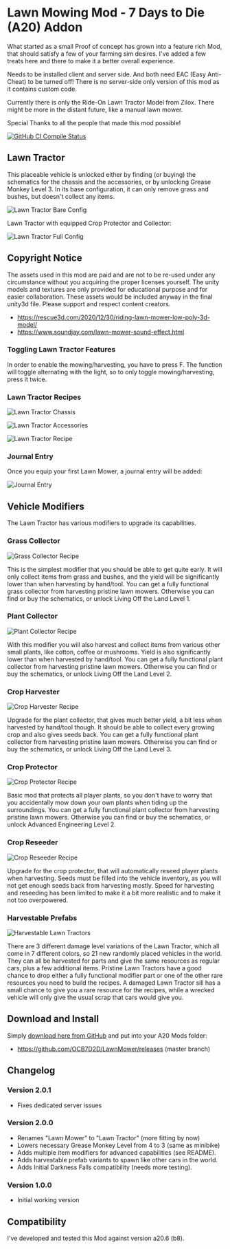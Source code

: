 # Lawn Mowing Mod - 7 Days to Die (A20) Addon

What started as a small Proof of concept has grown into a feature rich
Mod, that should satisfy a few of your farming sim desires. I've added
a few treats here and there to make it a better overall experience.

Needs to be installed client and server side. And both need EAC (Easy Anti-Cheat) to be
turned off! There is no server-side only version of this mod as it contains custom code.

Currently there is only the Ride-On Lawn Tractor Model from Zilox.
There might be more in the distant future, like a manual lawn mower.

Special Thanks to all the people that made this mod possible!

[![GitHub CI Compile Status][3]][2]

## Lawn Tractor

This placeable vehicle is unlocked either by finding (or buying) the schematics for
the chassis and the accessories, or by unlocking Grease Monkey Level 3. In its base
configuration, it can only remove grass and bushes, but doesn't collect any items.

![Lawn Tractor Bare Config](Screens/lawn-mower-bare.jpg)

Lawn Tractor with equipped Crop Protector and Collector:

![Lawn Tractor Full Config](Screens/lawn-mower-full.jpg)

## Copyright Notice

The assets used in this mod are paid and are not to be re-used under any circumstance
without you acquiring the proper licenses yourself. The unity models and textures are
only provided for educational purpose and for easier collaboration. These assets would
be included anyway in the final unity3d file. Please support and respect content creators.

- https://rescue3d.com/2020/12/30/riding-lawn-mower-low-poly-3d-model/
- https://www.soundjay.com/lawn-mower-sound-effect.html

### Toggling Lawn Tractor Features

In order to enable the mowing/harvesting, you have to press F. The function will toggle
alternating with the light, so to only toggle mowing/harvesting, press it twice.

### Lawn Tractor Recipes

![Lawn Tractor Chassis](Screens/recipe-tractor-chassis.png)

![Lawn Tractor Accessories](Screens/recipe-tractor-accessories.png)

![Lawn Tractor Recipe](Screens/recipe-lawn-tractor.png)

### Journal Entry

Once you equip your first Lawn Mower, a journal entry will be added:

![Journal Entry](Screens/journal-entry.jpg)

## Vehicle Modifiers

The Lawn Tractor has various modifiers to upgrade its capabilities.

### Grass Collector

![Grass Collector Recipe](Screens/recipe-grass-collector.png)

This is the simplest modifier that you should be able to get quite early.
It will only collect items from grass and bushes, and the yield will be
significantly lower than when harvesting by hand/tool. You can get a fully
functional grass collector from harvesting pristine lawn mowers. Otherwise
you can find or buy the schematics, or unlock Living Off the Land Level 1.

### Plant Collector

![Plant Collector Recipe](Screens/recipe-plant-collector.png)

With this modifier you will also harvest and collect items from various other
small plants, like cotton, coffee or mushrooms. Yield is also significantly
lower than when harvested by hand/tool. You can get a fully functional plant
collector from harvesting pristine lawn mowers. Otherwise you can find or
buy the schematics, or unlock Living Off the Land Level 2.

### Crop Harvester

![Crop Harvester Recipe](Screens/recipe-crop-harvester.png)

Upgrade for the plant collector, that gives much better yield, a bit less when
harvested by hand/tool though. It should be able to collect every growing crop
and also gives seeds back. You can get a fully functional plant collector from
harvesting pristine lawn mowers. Otherwise you can find or buy the schematics,
or unlock Living Off the Land Level 3.

### Crop Protector

![Crop Protector Recipe](Screens/recipe-crop-protector.png)

Basic mod that protects all player plants, so you don't have to worry that
you accidentally mow down your own plants when tiding up the surroundings.
You can get a fully functional plant collector from harvesting pristine
lawn mowers. Otherwise you can find or buy the schematics, or unlock
Advanced Engineering Level 2.

### Crop Reseeder

![Crop Reseeder Recipe](Screens/recipe-crop-reseeder.png)

Upgrade for the crop protector, that will automatically reseed player plants
when harvesting. Seeds must be filled into the vehicle inventory, as you will
not get enough seeds back from harvesting mostly. Speed for harvesting and
reseeding has been limited to make it a bit more realistic and to make it
not too overpowered.

### Harvestable Prefabs

![Harvestable Lawn Tractors](Screens/harvestable-vehicles.jpg)

There are 3 different damage level variations of the Lawn Tractor, which all
come in 7 different colors, so 21 new randomly placed vehicles in the world.
They can all be harvested for parts and give the same resources as regular
cars, plus a few additional items. Pristine Lawn Tractors have a good chance
to drop either a fully functional modifier part or one of the other rare
resources you need to build the recipes. A damaged Lawn Tractor sill has
a small chance to give you a rare resource for the recipes, while a wrecked
vehicle will only give the usual scrap that cars would give you.

## Download and Install

Simply [download here from GitHub][1] and put into your A20 Mods folder:

- https://github.com/OCB7D2D/LawnMower/releases (master branch)

## Changelog

### Version 2.0.1

- Fixes dedicated server issues

### Version 2.0.0

- Renames "Lawn Mower" to "Lawn Tractor" (more fitting by now)
- Lowers necessary Grease Monkey Level from 4 to 3 (same as minibike)
- Adds multiple item modifiers for advanced capabilities (see README).
- Adds harvestable prefab variants to spawn like other cars in the world.
- Adds Initial Darkness Falls compatibility (needs more testing).

### Version 1.0.0

- Initial working version

## Compatibility

I've developed and tested this Mod against version a20.6 (b8).

[1]: https://github.com/OCB7D2D/LawnMower/releases
[2]: https://github.com/OCB7D2D/LawnMower/actions/workflows/ci.yml
[3]: https://github.com/OCB7D2D/LawnMower/actions/workflows/ci.yml/badge.svg
